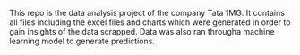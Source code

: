 This repo is the data analysis project of the company Tata 1MG. It contains all files including the excel files and charts which were generated in order to gain insights of the data scrapped. Data was also ran througha machine learning model to generate predictions.
